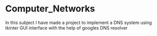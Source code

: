 # Computer_Networks
In this subject I have made a project to implement a DNS system using tkinter GUI interface with the help of googles DNS resolver
